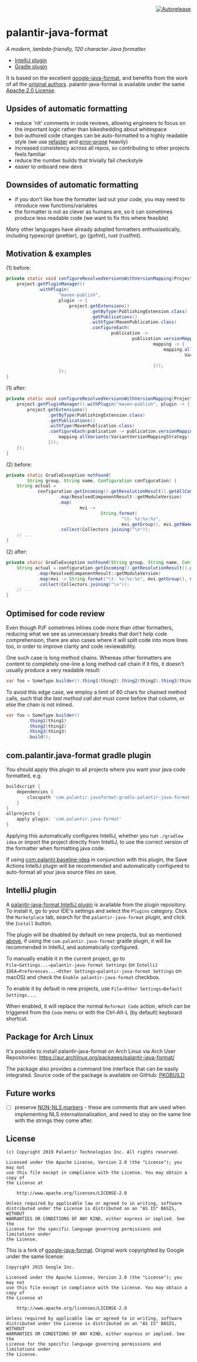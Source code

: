 <p align="right">
<a href="https://autorelease.general.dmz.palantir.tech/palantir/palantir-java-format"><img src="https://img.shields.io/badge/Perform%20an-Autorelease-success.svg" alt="Autorelease"></a>
</p>

# palantir-java-format

_A modern, lambda-friendly, 120 character Java formatter._

- [IntelliJ plugin](https://plugins.jetbrains.com/plugin/13180-palantir-java-format)
- [Gradle plugin](https://github.com/palantir/gradle-baseline#compalantirbaseline-format)

It is based on the excellent [google-java-format](https://github.com/google/google-java-format), and benefits from the work of all the [original authors](https://github.com/google/google-java-format/graphs/contributors). palantir-java-format is available under the same [Apache 2.0 License](./LICENSE).

## Upsides of automatic formatting

- reduce 'nit' comments in code reviews, allowing engineers to focus on the important logic rather than bikeshedding about whitespace
- bot-authored code changes can be auto-formatted to a highly readable style (we use [refaster](https://errorprone.info/docs/refaster) and [error-prone](https://errorprone.info/docs/patching) heavily)
- increased consistency across all repos, so contributing to other projects feels familiar
- reduce the number builds that trivially fail checkstyle
- easier to onboard new devs

## Downsides of automatic formatting

- if you don't like how the formatter laid out your code, you may need to introduce new functions/variables
- the formatter is not as clever as humans are, so it can sometimes produce less readable code (we want to fix this where feasible)

Many other languages have already adopted formatters enthusiastically, including typescript (prettier), go (gofmt), rust (rustfmt).

## Motivation & examples

(1) before:

```java
private static void configureResolvedVersionsWithVersionMapping(Project project) {
    project.getPluginManager()
            .withPlugin(
                    "maven-publish",
                    plugin -> {
                        project.getExtensions()
                                .getByType(PublishingExtension.class)
                                .getPublications()
                                .withType(MavenPublication.class)
                                .configureEach(
                                        publication ->
                                                publication.versionMapping(
                                                        mapping -> {
                                                            mapping.allVariants(
                                                                    VariantVersionMappingStrategy
                                                                            ::fromResolutionResult);
                                                        }));
                    });
}
```

(1) after:

```java
private static void configureResolvedVersionsWithVersionMapping(Project project) {
    project.getPluginManager().withPlugin("maven-publish", plugin -> {
        project.getExtensions()
                .getByType(PublishingExtension.class)
                .getPublications()
                .withType(MavenPublication.class)
                .configureEach(publication -> publication.versionMapping(mapping -> {
                    mapping.allVariants(VariantVersionMappingStrategy::fromResolutionResult);
                }));
    });
}
```

(2) before:

```java
private static GradleException notFound(
        String group, String name, Configuration configuration) {
    String actual =
            configuration.getIncoming().getResolutionResult().getAllComponents().stream()
                    .map(ResolvedComponentResult::getModuleVersion)
                    .map(
                            mvi ->
                                    String.format(
                                            "\t- %s:%s:%s",
                                            mvi.getGroup(), mvi.getName(), mvi.getVersion()))
                    .collect(Collectors.joining("\n"));
    // ...
}
```

(2) after:

```java
private static GradleException notFound(String group, String name, Configuration configuration) {
    String actual = configuration.getIncoming().getResolutionResult().getAllComponents().stream()
            .map(ResolvedComponentResult::getModuleVersion)
            .map(mvi -> String.format("\t- %s:%s:%s", mvi.getGroup(), mvi.getName(), mvi.getVersion()))
            .collect(Collectors.joining("\n"));
    // ...
}
```

## Optimised for code review

Even though PJF sometimes inlines code more than other formatters, reducing what we see as unnecessary breaks that don't help code comprehension, there are also cases where it will split code into more lines too, in order to improve clarity and code reviewability.

One such case is long method chains. Whereas other formatters are content to completely one-line a long method call chain if it fits, it doesn't usually produce a very readable result:

```java
var foo = SomeType.builder().thing1(thing1).thing2(thing2).thing3(thing3).build();
```

To avoid this edge case, we employ a limit of 80 chars for chained method calls, such that _the last method call dot_ must come before that column, or else the chain is not inlined.

```java
var foo = SomeType.builder()
        .thing1(thing1)
        .thing2(thing2)
        .thing3(thing3)
        .build();
```

## com.palantir.java-format gradle plugin

You should apply this plugin to all projects where you want your java code formatted, e.g.

```groovy
buildscript {
    dependencies {
        classpath 'com.palantir.javaformat:gradle-palantir-java-format:<version>'
    }
}
allprojects {
    apply plugin: 'com.palantir.java-format'
}
```

Applying this automatically configures IntelliJ, whether you run `./gradlew idea`
or import the project directly from IntelliJ, to use the correct version of the formatter
when formatting java code.

If using [com.palantir.baseline-idea](https://plugins.gradle.org/plugin/com.palantir.baseline-idea)
in conjunction with this plugin, the Save Actions IntelliJ plugin will be recommended
and automatically configured to auto-format all your java source files on save.

## IntelliJ plugin

A
[palantir-java-format IntelliJ plugin](https://plugins.jetbrains.com/plugin/13180)
is available from the plugin repository. To install it, go to your IDE's
settings and select the `Plugins` category. Click the `Marketplace` tab, search
for the `palantir-java-format` plugin, and click the `Install` button.

The plugin will be disabled by default on new projects, but as mentioned [above](#compalantirjava-format-gradle-plugin),
if using the `com.palantir.java-format` gradle plugin, it will be recommended
in IntelliJ, and automatically configured.

To manually enable it in the current project, go
to `File→Settings...→palantir-java-format Settings` (or `IntelliJ
IDEA→Preferences...→Other Settings→palantir-java-format Settings` on macOS) and
check the `Enable palantir-java-format` checkbox.

To enable it by default in new projects, use `File→Other Settings→Default
Settings...`.

When enabled, it will replace the normal `Reformat Code` action, which can be
triggered from the `Code` menu or with the Ctrl-Alt-L (by default) keyboard
shortcut.

## Package for Arch Linux

It's possible to install palantir-java-format on Arch Linux via Arch User Repositories:
https://aur.archlinux.org/packages/palantir-java-format/

The package also provides a command line interface that can be easily integrated.
Source code of the package is available on GitHub:
[PKGBUILD](https://github.com/kovetskiy/pkgbuilds/tree/master/palantir-java-format)

## Future works

- [ ] preserve [NON-NLS markers][] - these are comments that are used when implementing NLS internationalisation, and need to stay on the same line with the strings they come after.

[NON-NLS markers]: https://stackoverflow.com/a/40266605

## License

```text
(c) Copyright 2019 Palantir Technologies Inc. All rights reserved.

Licensed under the Apache License, Version 2.0 (the "License"); you may not
use this file except in compliance with the License. You may obtain a copy of
the License at

    http://www.apache.org/licenses/LICENSE-2.0

Unless required by applicable law or agreed to in writing, software
distributed under the License is distributed on an "AS IS" BASIS, WITHOUT
WARRANTIES OR CONDITIONS OF ANY KIND, either express or implied. See the
License for the specific language governing permissions and limitations under
the License.
```

This is a fork of [google-java-format](https://github.com/google/google-java-format).
Original work copyrighted by Google under the same license:

```text
Copyright 2015 Google Inc.

Licensed under the Apache License, Version 2.0 (the "License"); you may not
use this file except in compliance with the License. You may obtain a copy of
the License at

    http://www.apache.org/licenses/LICENSE-2.0

Unless required by applicable law or agreed to in writing, software
distributed under the License is distributed on an "AS IS" BASIS, WITHOUT
WARRANTIES OR CONDITIONS OF ANY KIND, either express or implied. See the
License for the specific language governing permissions and limitations under
the License.
```
